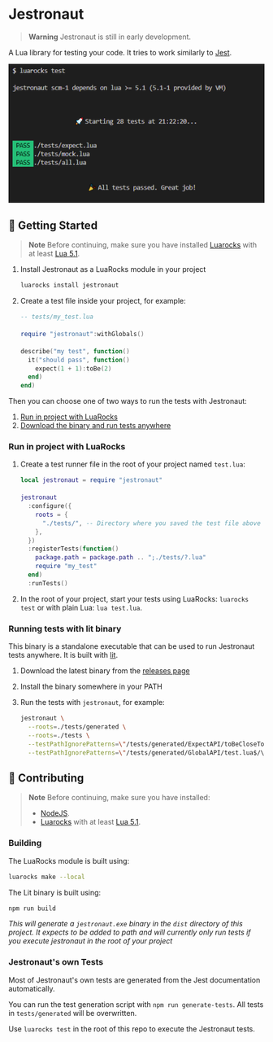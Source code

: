 # Jestronaut

> **Warning**
> Jestronaut is still in early development.

A Lua library for testing your code. It tries to work similarly to [Jest](https://jestjs.io/).

![Jestronaut output showing green signals besides 3 files to indicate the tests inside passed](./docs/output.png)

## 🚀 Getting Started

> **Note**
> Before continuing, make sure you have installed [Luarocks](https://luarocks.org/) with at least [Lua 5.1](https://www.lua.org/).

1. Install Jestronaut as a LuaRocks module in your project
    ```bash
    luarocks install jestronaut
    ```

2. Create a test file inside your project, for example:
    ```lua
    -- tests/my_test.lua

    require "jestronaut":withGlobals()

    describe("my test", function()
      it("should pass", function()
        expect(1 + 1):toBe(2)
      end)
    end)
    ```

Then you can choose one of two ways to run the tests with Jestronaut:
1. [Run in project with LuaRocks](#run-in-project-with-luarocks)
2. [Download the binary and run tests anywhere](#running-tests-with-lit-binary)

### Run in project with LuaRocks

1. Create a test runner file in the root of your project named `test.lua`:
    ```lua
    local jestronaut = require "jestronaut"

    jestronaut
      :configure({
        roots = {
          "./tests/", -- Directory where you saved the test file above
        },
      })
      :registerTests(function()
        package.path = package.path .. ";./tests/?.lua"
        require "my_test"
      end)
      :runTests()
    ```

4. In the root of your project, start your tests using LuaRocks: `luarocks test` or with plain Lua: `lua test.lua`.

### Running tests with lit binary

This binary is a standalone executable that can be used to run Jestronaut tests anywhere. It is built with [lit](https://luvit.io/).

1. Download the latest binary from the [releases page](https://github.com/luttje/jestronaut/releases)

2. Install the binary somewhere in your PATH

3. Run the tests with `jestronaut`, for example:

    ```bash
    jestronaut \
      --roots=./tests/generated \
      --roots=./tests \
      --testPathIgnorePatterns=\"/tests/generated/ExpectAPI/toBeCloseTo.lua$/\" \
      --testPathIgnorePatterns=\"/tests/generated/GlobalAPI/test.lua$/\"
    ```


## 🧪 Contributing

> **Note**
> Before continuing, make sure you have installed:
> * [NodeJS](https://nodejs.org/en/).
> * [Luarocks](https://luarocks.org/) with at least [Lua 5.1](https://www.lua.org/).

### Building

The LuaRocks module is built using:

```bash
luarocks make --local
```

The Lit binary is built using:
  
  ```bash
  npm run build
  ```

*This will generate a `jestronaut.exe` binary in the `dist` directory of this project. It expects to be added to path and will currently only run tests if you execute jestronaut in the root of your project*

### Jestronaut's own Tests

Most of Jestronaut's own tests are generated from the Jest documentation automatically. 

You can run the test generation script with `npm run generate-tests`. All tests in `tests/generated` will be overwritten.

Use `luarocks test` in the root of this repo to execute the Jestronaut tests.